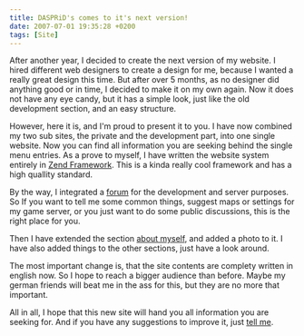 ```yaml
---
title: DASPRiD's comes to it's next version!
date: 2007-07-01 19:35:28 +0200
tags: [Site]
---
```


After another year, I decided to create the next version of my website. I hired different web designers to create a design for me, because I wanted a really great design this time. But after over 5 months, as no designer did anything good or in time, I decided to make it on my own again. Now it does not have any eye candy, but it has a simple look, just like the old development section, and an easy structure.

However, here it is, and I'm proud to present it to you. I have now combined my two sub sites, the private and the development part, into one single website. Now you can find all information you are seeking behind the single menu entries. As a prove to myself, I have written the website system entirely in [Zend Framework](http://framework.zend.com/). This is a kinda really cool framework and has a high quallity standard.

By the way, I integrated a [forum](http://forum) for the development and server purposes. So If you want to tell me some common things, suggest maps or settings for my game server, or you just want to do some public discussions, this is the right place for you.

Then I have extended the section [about myself](http://about), and added a photo to it. I have also added things to the other sections, just have a look around.

The most important change is, that the site contents are complety written in english now. So I hope to reach a bigger audience than before. Maybe my german friends will beat me in the ass for this, but they are no more that important.

All in all, I hope that this new site will hand you all information you are seeking for. And if you have any suggestions to improve it, just [tell me](http://contact).